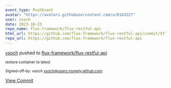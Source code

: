 ```yaml
---
event_type: PushEvent
avatar: "https://avatars.githubusercontent.com/u/814322?"
user: vsoch
date: 2023-10-23
repo_name: flux-framework/flux-restful-api
html_url: https://github.com/flux-framework/flux-restful-api/commit/5ff3b0a5d1856ec4e0736a745cd65dfbb1612423
repo_url: https://github.com/flux-framework/flux-restful-api
---
```


<a href='https://github.com/vsoch' target='_blank'>vsoch</a> pushed to <a href='https://github.com/flux-framework/flux-restful-api' target='_blank'>flux-framework/flux-restful-api</a>

<small>restore container to latest

Signed-off-by: vsoch <vsoch@users.noreply.github.com></small>

<a href='https://github.com/flux-framework/flux-restful-api/commit/5ff3b0a5d1856ec4e0736a745cd65dfbb1612423' target='_blank'>View Commit</a>